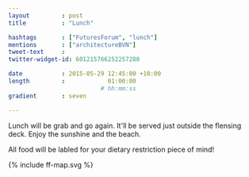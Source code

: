 ```yaml
---
layout         : post
title          : "Lunch"

hashtags       : ["FuturesForum", "lunch"]
mentions       : ["architectureBVN"]
tweet-text     :
twitter-widget-id: 601215766252257280

date           : 2015-05-29 12:45:00 +10:00
length         :            01:00:00
                          # hh:mm:ss
gradient       : seven

---
```


Lunch will be grab and go again. It'll be served just outside the flensing deck. Enjoy the sunshine and the beach.

All food will be labled for your dietary restriction piece of mind!

<div class="the-map">{% include ff-map.svg %}</div>
